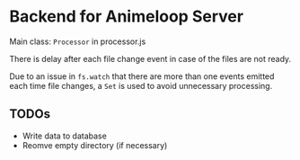 # Backend for Animeloop Server

Main class: `Processor` in processor.js

There is delay after each file change event in case of the files are not ready.

Due to an issue in `fs.watch` that there are more than one events emitted each time file changes, a `Set` is used to avoid unnecessary processing.

## TODOs

- Write data to database
- Reomve empty directory (if necessary)

